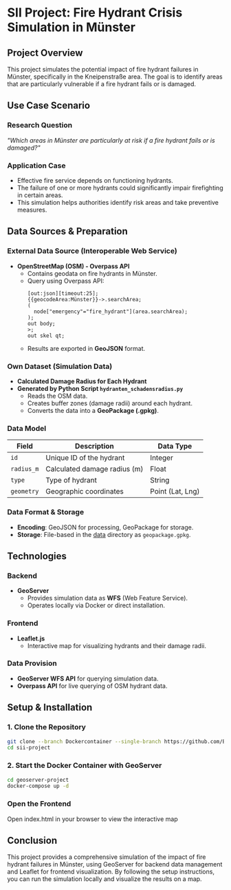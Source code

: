 # SII Project: Fire Hydrant Crisis Simulation in Münster

## Project Overview
This project simulates the potential impact of fire hydrant failures in Münster, specifically in the Kneipenstraße area. The goal is to identify areas that are particularly vulnerable if a fire hydrant fails or is damaged.

## Use Case Scenario
### Research Question
*"Which areas in Münster are particularly at risk if a fire hydrant fails or is damaged?"*


### Application Case
- Effective fire service depends on functioning hydrants.
- The failure of one or more hydrants could significantly impair firefighting in certain areas.
- This simulation helps authorities identify risk areas and take preventive measures.

## Data Sources & Preparation
### External Data Source (Interoperable Web Service)
- **OpenStreetMap (OSM) - Overpass API**
  - Contains geodata on fire hydrants in Münster.
  - Query using Overpass API:
    ```overpassql
    [out:json][timeout:25];
    {{geocodeArea:Münster}}->.searchArea;
    (
      node["emergency"="fire_hydrant"](area.searchArea);
    );
    out body;
    >;
    out skel qt;
    ```
  - Results are exported in **GeoJSON** format.


### Own Dataset (Simulation Data)
- **Calculated Damage Radius for Each Hydrant**
- **Generated by Python Script `hydranten_schadensradius.py`**
  - Reads the OSM data.
  - Creates buffer zones (damage radii) around each hydrant.
  - Converts the data into a **GeoPackage (.gpkg)**.


### Data Model
| **Field**       | **Description**                     | **Data Type**  |
|-----------------|-------------------------------------|----------------|
| `id`            | Unique ID of the hydrant            | Integer        |
| `radius_m`        | Calculated damage radius (m)        | Float          |
| `type`          | Type of hydrant                     | String         |
| `geometry`   | Geographic coordinates              | Point (Lat, Lng) |


### Data Format & Storage
- **Encoding**: GeoJSON for processing, GeoPackage for storage.
- **Storage**: File-based in the [data](http://_vscodecontentref_/0) directory as `geopackage.gpkg`.

## Technologies
### Backend
- **GeoServer**
  - Provides simulation data as **WFS** (Web Feature Service).
  - Operates locally via Docker or direct installation.

### Frontend
- **Leaflet.js**
  - Interactive map for visualizing hydrants and their damage radii.

### Data Provision
- **GeoServer WFS API** for querying simulation data.
- **Overpass API** for live querying of OSM hydrant data.

## Setup & Installation
### 1. Clone the Repository
```sh
git clone --branch Dockercontainer --single-branch https://github.com/Beerejustin/SII-Projekt.git
cd sii-project
```

### 2. Start the Docker Container with GeoServer
```sh
cd geoserver-project
docker-compose up -d
```

###  Open the Frontend
Open index.html in your browser to view the interactive map
## Conclusion
This project provides a comprehensive simulation of the impact of fire hydrant failures in Münster, using GeoServer for backend data management and Leaflet for frontend visualization. By following the setup instructions, you can run the simulation locally and visualize the results on a map.
